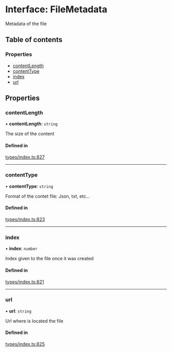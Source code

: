 # Interface: FileMetadata

Metadata of the file

## Table of contents

### Properties

- [contentLength](FileMetadata.md#contentlength)
- [contentType](FileMetadata.md#contenttype)
- [index](FileMetadata.md#index)
- [url](FileMetadata.md#url)

## Properties

### contentLength

• **contentLength**: `string`

The size of the content

#### Defined in

[types/index.ts:827](https://github.com/nevermined-io/react-components/blob/9c24121/catalog/src/types/index.ts#L827)

___

### contentType

• **contentType**: `string`

Format of the contet file: Json, txt, etc...

#### Defined in

[types/index.ts:823](https://github.com/nevermined-io/react-components/blob/9c24121/catalog/src/types/index.ts#L823)

___

### index

• **index**: `number`

Index given to the file once it was created

#### Defined in

[types/index.ts:821](https://github.com/nevermined-io/react-components/blob/9c24121/catalog/src/types/index.ts#L821)

___

### url

• **url**: `string`

Url where is located the file

#### Defined in

[types/index.ts:825](https://github.com/nevermined-io/react-components/blob/9c24121/catalog/src/types/index.ts#L825)
